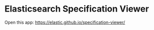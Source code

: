 # Elasticsearch Specification Viewer

Open this app: https://elastic.github.io/specification-viewer/

